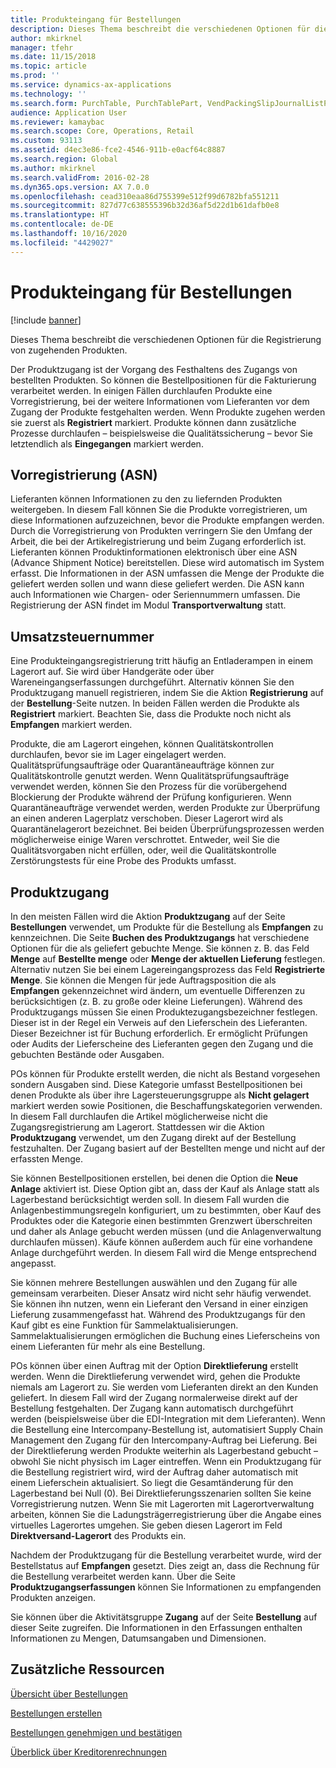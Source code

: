 ```yaml
---
title: Produkteingang für Bestellungen
description: Dieses Thema beschreibt die verschiedenen Optionen für die Registrierung von zugehenden Produkten.
author: mkirknel
manager: tfehr
ms.date: 11/15/2018
ms.topic: article
ms.prod: ''
ms.service: dynamics-ax-applications
ms.technology: ''
ms.search.form: PurchTable, PurchTablePart, VendPackingSlipJournalListPage, VendPackingSlipJournal
audience: Application User
ms.reviewer: kamaybac
ms.search.scope: Core, Operations, Retail
ms.custom: 93113
ms.assetid: d4ec3e86-fce2-4546-911b-e0acf64c8887
ms.search.region: Global
ms.author: mkirknel
ms.search.validFrom: 2016-02-28
ms.dyn365.ops.version: AX 7.0.0
ms.openlocfilehash: cead310eaa86d755399e512f99d6782bfa551211
ms.sourcegitcommit: 827d77c638555396b32d36af5d22d1b61dafb0e8
ms.translationtype: HT
ms.contentlocale: de-DE
ms.lasthandoff: 10/16/2020
ms.locfileid: "4429027"
---
```

# <a name="product-receipt-against-purchase-orders"></a>Produkteingang für Bestellungen

[!include [banner](../includes/banner.md)]

Dieses Thema beschreibt die verschiedenen Optionen für die Registrierung von zugehenden Produkten.

Der Produktzugang ist der Vorgang des Festhaltens des Zugangs von bestellten Produkten. So können die Bestellpositionen für die Fakturierung verarbeitet werden. In einigen Fällen durchlaufen Produkte eine Vorregistrierung, bei der weitere Informationen vom Lieferanten vor dem Zugang der Produkte festgehalten werden. Wenn Produkte zugehen werden sie zuerst als **Registriert** markiert. Produkte können dann zusätzliche Prozesse durchlaufen – beispielsweise die Qualitätssicherung – bevor Sie letztendlich als **Eingegangen** markiert werden.

## <a name="preregistration-asn"></a>Vorregistrierung (ASN)
Lieferanten können Informationen zu den zu liefernden Produkten weitergeben. In diesem Fall können Sie die Produkte vorregistrieren, um diese Informationen aufzuzeichnen, bevor die Produkte empfangen werden. Durch die Vorregistrierung von Produkten verringern Sie den Umfang der Arbeit, die bei der Artikelregistrierung und beim Zugang erforderlich ist. Lieferanten können Produktinformationen elektronisch über eine ASN (Advance Shipment Notice) bereitstellen. Diese wird automatisch im System erfasst. Die Informationen in der ASN umfassen die Menge der Produkte die geliefert werden sollen und wann diese geliefert werden. Die ASN kann auch Informationen wie Chargen- oder Seriennummern umfassen. Die Registrierung der ASN findet im Modul **Transportverwaltung** statt.

## <a name="registration"></a>Umsatzsteuernummer
Eine Produkteingangsregistrierung tritt häufig an Entladerampen in einem Lagerort auf. Sie wird über Handgeräte oder über Wareneingangserfassungen durchgeführt. Alternativ können Sie den Produktzugang manuell registrieren, indem Sie die Aktion **Registrierung** auf der **Bestellung**-Seite nutzen. In beiden Fällen werden die Produkte als **Registriert** markiert. Beachten Sie, dass die Produkte noch nicht als **Empfangen** markiert werden.  

Produkte, die am Lagerort eingehen, können Qualitätskontrollen durchlaufen, bevor sie im Lager eingelagert werden. Qualitätsprüfungsaufträge oder Quarantäneaufträge können zur Qualitätskontrolle genutzt werden. Wenn Qualitätsprüfungsaufträge verwendet werden, können Sie den Prozess für die vorübergehend Blockierung der Produkte während der Prüfung konfigurieren. Wenn Quarantäneaufträge verwendet werden, werden Produkte zur Überprüfung an einen anderen Lagerplatz verschoben. Dieser Lagerort wird als Quarantänelagerort bezeichnet. Bei beiden Überprüfungsprozessen werden möglicherweise einige Waren verschrottet. Entweder, weil Sie die Qualitätsvorgaben nicht erfüllen, oder, weil die Qualitätskontrolle Zerstörungstests für eine Probe des Produkts umfasst.

## <a name="product-receipt"></a>Produktzugang
In den meisten Fällen wird die Aktion **Produktzugang** auf der Seite **Bestellungen** verwendet, um Produkte für die Bestellung als **Empfangen** zu kennzeichnen. Die Seite **Buchen des Produktzugangs** hat verschiedene Optionen für die als geliefert gebuchte Menge. Sie können z. B. das Feld **Menge** auf **Bestellte menge** oder **Menge der aktuellen Lieferung** festlegen. Alternativ nutzen Sie bei einem Lagereingangsprozess das Feld **Registrierte Menge**. Sie können die Mengen für jede Auftragsposition die als **Empfangen** gekennzeichnet wird ändern, um eventuelle Differenzen zu berücksichtigen (z. B. zu große oder kleine Lieferungen). Während des Produktzugangs müssen Sie einen Produktezugangsbezeichner festlegen. Dieser ist in der Regel ein Verweis auf den Lieferschein des Lieferanten. Dieser Bezeichner ist für Buchung erforderlich. Er ermöglicht Prüfungen oder Audits der Lieferscheine des Lieferanten gegen den Zugang und die gebuchten Bestände oder Ausgaben.  

POs können für Produkte erstellt werden, die nicht als Bestand vorgesehen sondern Ausgaben sind. Diese Kategorie umfasst Bestellpositionen bei denen Produkte als über ihre Lagersteuerungsgruppe als **Nicht gelagert** markiert werden sowie Positionen, die Beschaffungskategorien verwenden. In diesem Fall durchlaufen die Artikel möglicherweise nicht die Zugangsregistrierung am Lagerort. Stattdessen wir die Aktion **Produktzugang** verwendet, um den Zugang direkt auf der Bestellung festzuhalten. Der Zugang basiert auf der Bestellten menge und nicht auf der erfassten Menge.  

Sie können Bestellpositionen erstellen, bei denen die Option die **Neue Anlage** aktiviert ist. Diese Option gibt an, dass der Kauf als Anlage statt als Lagerbestand berücksichtigt werden soll. In diesem Fall wurden die Anlagenbestimmungsregeln konfiguriert, um zu bestimmten, ober Kauf des Produktes oder die Kategorie einen bestimmten Grenzwert überschreiten und daher als Anlage gebucht werden müssen (und die Anlagenverwaltung durchlaufen müssen). Käufe können außerdem auch für eine vorhandene Anlage durchgeführt werden. In diesem Fall wird die Menge entsprechend angepasst.  

Sie können mehrere Bestellungen auswählen und den Zugang für alle gemeinsam verarbeiten. Dieser Ansatz wird nicht sehr häufig verwendet. Sie können ihn nutzen, wenn ein Lieferant den Versand in einer einzigen Lieferung zusammengefasst hat. Während des Produktzugangs für den Kauf gibt es eine Funktion für Sammelaktualisierungen. Sammelaktualisierungen ermöglichen die Buchung eines Lieferscheins von einem Lieferanten für mehr als eine Bestellung.  

POs können über einen Auftrag mit der Option **Direktlieferung** erstellt werden. Wenn die Direktlieferung verwendet wird, gehen die Produkte niemals am Lagerort zu. Sie werden vom Lieferanten direkt an den Kunden geliefert. In diesem Fall wird der Zugang normalerweise direkt auf der Bestellung festgehalten. Der Zugang kann automatisch durchgeführt werden (beispielsweise über die EDI-Integration mit dem Lieferanten). Wenn die Bestellung eine Intercompany-Bestellung ist, automatisiert Supply Chain Management den Zugang für den Intercompany-Auftrag bei Lieferung. Bei der Direktlieferung werden Produkte weiterhin als Lagerbestand gebucht – obwohl Sie nicht physisch im Lager eintreffen. Wenn ein Produktzugang für die Bestellung registriert wird, wird der Auftrag daher automatisch mit einem Lieferschein aktualisiert. So liegt die Gesamtänderung für den Lagerbestand bei Null (0). Bei Direktlieferungsszenarien sollten Sie keine Vorregistrierung nutzen. Wenn Sie mit Lagerorten mit Lagerortverwaltung arbeiten, können Sie die Ladungsträgerregistrierung über die Angabe eines virtuelles Lagerortes umgehen. Sie geben diesen Lagerort im Feld **Direktversand-Lagerort** des Produkts ein. 

Nachdem der Produktzugang für die Bestellung verarbeitet wurde, wird der Bestellstatus auf **Empfangen** gesetzt. Dies zeigt an, dass die Rechnung für die Bestellung verarbeitet werden kann. Über die Seite **Produktzugangserfassungen** können Sie Informationen zu empfangenden Produkten anzeigen.  

Sie können über die Aktivitätsgruppe **Zugang** auf der Seite **Bestellung** auf dieser Seite zugreifen. Die Informationen in den Erfassungen enthalten Informationen zu Mengen, Datumsangaben und Dimensionen.

<a name="additional-resources"></a>Zusätzliche Ressourcen
--------

[Übersicht über Bestellungen](purchase-order-overview.md)

[Bestellungen erstellen](purchase-order-creation.md)

[Bestellungen genehmigen und bestätigen](purchase-order-approval-confirmation.md)

[Überblick über Kreditorenrechnungen](../../financials/accounts-payable/vendor-invoices-overview.md)



